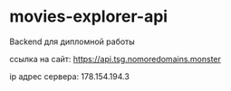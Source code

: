 # movies-explorer-api

Backend для дипломной работы

ссылка на сайт: https://api.tsg.nomoredomains.monster

ip адрес сервера: 178.154.194.3
